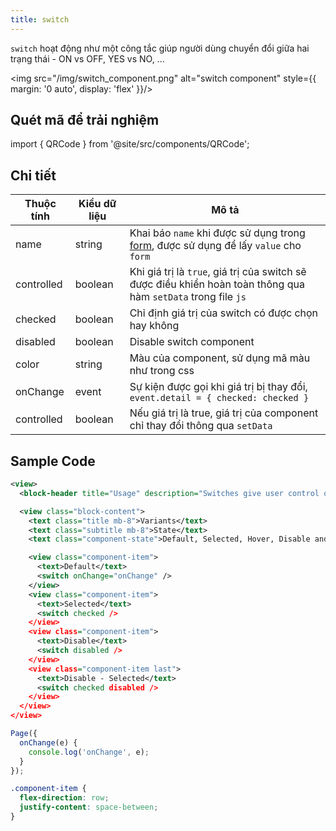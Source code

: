 ```yaml
---
title: switch
---
```


`switch` hoạt động như một công tắc giúp người dùng chuyển đổi giữa hai trạng thái - ON vs OFF, YES vs NO, ...

<img src="/img/switch_component.png" alt="switch component" style={{ margin: '0 auto', display: 'flex' }}/>

## Quét mã để trải nghiệm

import { QRCode } from '@site/src/components/QRCode';

<QRCode page="pages/component/basic/switch/index" />

## Chi tiết

| Thuộc tính | Kiểu dữ liệu | Mô tả                                                                                                          |
| ---------- | ------------ | -------------------------------------------------------------------------------------------------------------- |
| name       | string       | Khai báo `name` khi được sử dụng trong [form](form), được sử dụng để lấy `value` cho `form`                    |
| controlled | boolean      | Khi giá trị là `true`, giá trị của switch sẽ được điều khiển hoàn toàn thông qua hàm `setData` trong file `js` |
| checked    | boolean      | Chỉ định giá trị của switch có được chọn hay không                                                             |
| disabled   | boolean      | Disable switch component                                                                                       |
| color      | string       | Màu của component, sử dụng mã màu như trong css                                                                |
| onChange   | event        | Sự kiện được gọi khi giá trị bị thay đổi, `event.detail = { checked: checked }`                                |
| controlled | boolean      | Nếu giá trị là true, giá trị của component chỉ thay đổi thông qua `setData`                                    |

## Sample Code

```xml title=index.txml
<view>
  <block-header title="Usage" description="Switches give user control over a feature or option that can be turned on or off." />

  <view class="block-content">
    <text class="title mb-8">Variants</text>
    <text class="subtitle mb-8">State</text>
    <text class="component-state">Default, Selected, Hover, Disable and Disable - Selected</text>

    <view class="component-item">
      <text>Default</text>
      <switch onChange="onChange" />
    </view>
    <view class="component-item">
      <text>Selected</text>
      <switch checked />
    </view>
    <view class="component-item">
      <text>Disable</text>
      <switch disabled />
    </view>
    <view class="component-item last">
      <text>Disable - Selected</text>
      <switch checked disabled />
    </view>
  </view>
</view>
```

```js title=index.js
Page({
  onChange(e) {
    console.log('onChange', e);
  }
});
```

```css title=index.tcss
.component-item {
  flex-direction: row;
  justify-content: space-between;
}
```
